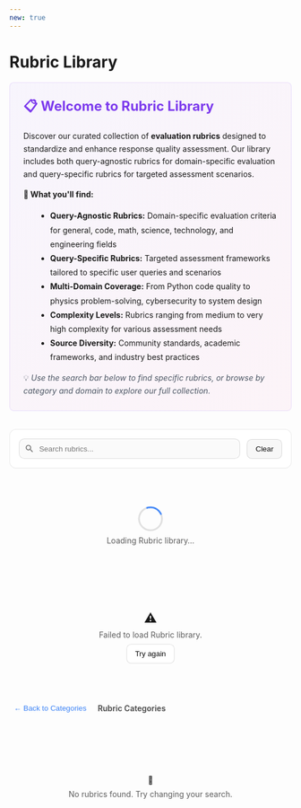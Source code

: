 ```yaml
---
new: true
---
```

# Rubric Library

<div style="background: linear-gradient(135deg, rgba(139, 92, 246, 0.05) 0%, rgba(236, 72, 153, 0.05) 100%); padding: 1.5rem; border-radius: 0.5rem; margin-bottom: 2rem; border: 1px solid rgba(139, 92, 246, 0.15);">
  <h2 style="margin-top: 0; font-size: 1.5rem; color: #7c3aed;">📋 Welcome to Rubric Library</h2>
  <p style="margin-bottom: 0.75rem; line-height: 1.6;">
    Discover our curated collection of <strong>evaluation rubrics</strong> designed to standardize and enhance response quality assessment.
    Our library includes both query-agnostic rubrics for domain-specific evaluation and query-specific rubrics for targeted assessment scenarios.
  </p>
  <p style="margin-bottom: 0.75rem; line-height: 1.6;">
    <strong>🎯 What you'll find:</strong>
  </p>
  <ul style="margin-left: 1.5rem; line-height: 1.8;">
    <li><strong>Query-Agnostic Rubrics:</strong> Domain-specific evaluation criteria for general, code, math, science, technology, and engineering fields</li>
    <li><strong>Query-Specific Rubrics:</strong> Targeted assessment frameworks tailored to specific user queries and scenarios</li>
    <li><strong>Multi-Domain Coverage:</strong> From Python code quality to physics problem-solving, cybersecurity to system design</li>
    <li><strong>Complexity Levels:</strong> Rubrics ranging from medium to very high complexity for various assessment needs</li>
    <li><strong>Source Diversity:</strong> Community standards, academic frameworks, and industry best practices</li>
  </ul>
  <p style="margin-bottom: 0; line-height: 1.6; color: #4b5563;">
    💡 <em>Use the search bar below to find specific rubrics, or browse by category and domain to explore our full collection.</em>
  </p>
</div>

<div id="rubric-lib-root" class="ml-prose-container">
  <!-- 工具条 -->
  <div class="ml-card">
    <div class="ml-toolbar">
      <div class="ml-input-wrap">
        <svg class="ml-icon" viewBox="0 0 24 24" aria-hidden="true">
          <path d="M15.5 14h-.79l-.28-.27A6.471 6.471 0 0 0 16 9.5 6.5 6.5 0 1 0 9.5 16c1.61 0 3.09-.59 4.23-1.57l.27.28v.79l5 4.99L20.49 19l-4.99-5zm-6 0C7.01 14 5 11.99 5 9.5S7.01 5 9.5 5 14 7.01 14 9.5 11.99 14 9.5 14z"/>
        </svg>
        <input id="rubric-search" placeholder="Search rubrics..." />
      </div>
      <button id="rubric-clear" class="ml-btn secondary">Clear</button>
    </div>
    <div id="rubric-stats" class="ml-stats" hidden>
      <span>Showing <b id="rubric-count">0</b> of <b id="rubric-total">0</b> <span id="rubric-type">rubrics</span></span>
    </div>
  </div>

  <!-- 加载/错误 -->
  <div id="rubric-loading" class="ml-loading">
    <div class="ml-spinner" aria-label="Loading"></div>
    <div class="ml-muted">Loading Rubric library…</div>
  </div>
  <div id="rubric-error" class="ml-error" hidden>
    <div class="ml-error-icon">⚠️</div>
    <div class="ml-muted">Failed to load Rubric library.</div>
    <button id="rubric-retry" class="ml-btn">Try again</button>
  </div>

  <!-- 面包屑 -->
  <div id="rubric-crumb" class="ml-crumb" hidden>
    <button id="rubric-back" class="ml-link">← Back to Categories</button>
    <div class="ml-crumb-title" id="rubric-crumb-title">Rubric Categories</div>
  </div>

  <!-- 列表容器 -->
  <div id="rubric-categories" class="ml-stacked" hidden></div>
  <div id="rubric-items" class="ml-grid" hidden></div>

  <!-- 空态 -->
  <div id="rubric-empty" class="ml-empty" hidden>
    <div class="ml-empty-icon">🔎</div>
    <div class="ml-muted">No rubrics found. Try changing your search.</div>
  </div>
</div>

<!-- 详情弹窗 -->
<dialog id="rubric-modal" class="ml-modal">
  <form method="dialog" class="ml-modal-card">
    <div class="ml-modal-header">
      <div>
        <div class="ml-chip" id="rubric-modal-category"></div>
        <div class="ml-chip success" id="rubric-modal-domain"></div>
      </div>
      <button class="ml-close" aria-label="Close">✕</button>
    </div>

    <div class="ml-modal-section" id="rubric-modal-query-section" hidden>
      <div class="ml-section-title">Query / User Question</div>
      <div class="ml-query-box" id="rubric-modal-query"></div>
    </div>

    <div class="ml-modal-section" id="rubric-modal-description-section">
      <div class="ml-section-title">Description</div>
      <div class="ml-note" id="rubric-modal-description"></div>
    </div>

    <div class="ml-modal-section" id="rubric-modal-scenario-section">
      <div class="ml-section-title">Application Scenario</div>
      <div class="ml-code" id="rubric-modal-scenario"></div>
    </div>

    <div class="ml-modal-section">
      <div class="ml-section-title">Evaluation rubrics</div>
      <div id="rubric-modal-rubrics"></div>
    </div>

    <div class="ml-modal-section">
      <div class="ml-section-title">Usage Example</div>
      <div class="ml-code" id="rubric-modal-usage"></div>
    </div>

    <div class="ml-modal-section">
      <div class="ml-section-title">Rubric Information</div>
      <div class="ml-meta">
        <div><span>Rubric ID</span><b id="rubric-modal-id" class="mono"></b></div>
        <div><span>Domain</span><b id="rubric-modal-domain-info"></b></div>
        <div><span>Language</span><b id="rubric-modal-language"></b></div>
        <div><span>Source</span><b id="rubric-modal-source"></b></div>
        <div><span>rubrics Count</span><b id="rubric-modal-rubric-count"></b></div>
        <div><span>Complexity</span><b id="rubric-modal-complexity"></b></div>
      </div>
    </div>

    <div class="ml-modal-footer">
      <button class="ml-btn secondary" value="cancel">Close</button>
    </div>
  </form>
</dialog>

<style>
:root {
  --ml-radius: .75rem;
  --ml-gap: 1.25rem;
  --ml-shadow: 0 6px 24px rgba(0,0,0,.08);
}
.ml-prose-container { display: grid; gap: var(--ml-gap); }
.ml-card {
  background: var(--background, #fff);
  color: var(--foreground, #0a0a0a);
  border: 1px solid var(--border, rgba(0,0,0,.08));
  border-radius: var(--ml-radius);
  padding: 1rem;
  box-shadow: var(--shadow, 0 1px 0 rgba(0,0,0,.02));
}

/* general card/grid */
.ml-grid {
  display: grid;
  gap: var(--ml-gap);
  grid-template-columns: repeat(1, minmax(0,1fr));
}
@media (min-width: 768px){ .ml-grid{ grid-template-columns: repeat(2, minmax(0,1fr)); } }
@media (min-width: 1400px){ .ml-grid{ grid-template-columns: repeat(3, minmax(0,1fr)); } }

/* Query-Specific list - single column */
.ml-list-single {
  display: grid;
  gap: var(--ml-gap);
  grid-template-columns: 1fr !important;
}

/* categories stacked */
.ml-stacked { display: grid; gap: 1.25rem; }
.ml-section{ display:grid; gap:1rem; margin-bottom: 2rem; }
.ml-section h3{
  margin:.5rem 0 1rem 0;
  font-size:1.25rem;
  font-weight:700;
  opacity:.9;
  display:flex;
  gap:.5rem;
  align-items:center;
  border-bottom: 2px solid var(--border, rgba(0,0,0,.08));
  padding-bottom: .75rem;
}
.ml-section-icon { font-size: 1.3rem; }
.ml-section-count {
  margin-left: auto;
  font-size: .85rem;
  font-weight: 500;
  opacity: .6;
  background: var(--muted, rgba(0,0,0,.04));
  padding: .25rem .65rem;
  border-radius: .4rem;
}

.ml-card-item{
  background: var(--card, var(--background, #fff));
  border: 1px solid var(--border, rgba(0,0,0,.08));
  border-radius: var(--ml-radius);
  padding: 1.25rem;
  transition: transform .2s ease, box-shadow .2s ease, border-color .2s ease;
  cursor: pointer;
  box-shadow: 0 1px 3px rgba(0,0,0,.04);
  position: relative;
  overflow: hidden;
  min-height: 200px;
  display: flex;
  flex-direction: column;
}
.ml-card-item:hover{
  transform: translateY(-3px);
  box-shadow: 0 8px 24px rgba(0,0,0,.1), 0 2px 8px rgba(0,0,0,.06);
  border-color: var(--primary, #3b82f6);
}
.ml-card-item:active{
  transform: translateY(-1px);
}
.ml-card-head{ 
  display:flex; 
  align-items:flex-start; 
  justify-content:space-between; 
  gap:.75rem; 
  margin-bottom:.75rem;
}
.ml-card-head > div:first-child { 
  flex: 1; 
  min-width: 0;
}
.ml-card-left { 
  display: flex; 
  gap: .4rem; 
  flex-wrap: wrap; 
  align-items: center;
}
.ml-card-title{ font-weight: 650; font-size: 1rem; line-height: 1.4; }
.ml-card-title-main {
  font-weight: 650;
  font-size: 1.05rem;
  line-height: 1.4;
  margin-bottom: .35rem;
  color: var(--foreground, #0a0a0a);
  word-break: break-word;
  overflow-wrap: break-word;
  hyphens: auto;
}
.ml-card-sub{ font-size: .85rem; opacity: .7; margin-top: .2rem; }
.ml-card-sample{
  margin-top:.5rem;
  font-size:.9rem;
  line-height:1.55;
  opacity:.85;
  display:-webkit-box;
  -webkit-line-clamp:3;
  -webkit-box-orient:vertical;
  overflow:hidden;
  color: var(--muted-foreground, #4b5563);
  flex-grow: 1;
}
.ml-card-foot{
  display:flex;
  justify-content:space-between;
  align-items:center;
  border-top:1px solid var(--border, rgba(0,0,0,.06));
  padding-top:.65rem;
  margin-top:.85rem;
  font-size:.82rem;
}

/* toolbar */
.ml-toolbar{ display:flex; gap:.75rem; align-items:center; justify-content:space-between; flex-wrap:wrap; }
.ml-input-wrap{ position:relative; flex:1; min-width: 260px; }
.ml-input-wrap input{
  width:100%; padding:.6rem .9rem .6rem 2.2rem; border-radius:.6rem;
  border:1px solid var(--border, rgba(0,0,0,.12));
  background: var(--muted, rgba(0,0,0,.02));
  color: var(--foreground, #0a0a0a);
  outline:none;
}
.ml-input-wrap input:focus{
  border-color: var(--primary, #3b82f6);
  box-shadow: 0 0 0 3px color-mix(in srgb, var(--primary, #3b82f6) 22%, transparent);
  background: var(--background, #fff);
}
.ml-icon{ position:absolute; left:.6rem; top:50%; transform:translateY(-50%); width:1.1rem; height:1.1rem; opacity:.6; }

.ml-btn{
  border:1px solid var(--border, rgba(0,0,0,.12));
  background: var(--accent, var(--background, #fff));
  color: var(--foreground, #0a0a0a);
  padding:.55rem .9rem; border-radius:.55rem; cursor:pointer;
}
.ml-btn.secondary{ background: var(--muted, rgba(0,0,0,.03)); }
.ml-btn:hover{ border-color: var(--primary, #3b82f6); }

/* stats/breadcrumb */
.ml-stats{ margin-top:.5rem; font-size:.9rem; opacity:.8; }
.ml-crumb{ display:flex; align-items:center; gap:.75rem; }
.ml-link{ background:none; border:none; color: var(--primary, #3b82f6); cursor:pointer; padding:.25rem .5rem; border-radius:.4rem; }
.ml-link:hover{ text-decoration: underline; }
.ml-crumb-title{ font-weight:600; opacity:.8; }

/* states */
.ml-loading, .ml-error, .ml-empty{ display:grid; justify-items:center; gap:.5rem; padding:3rem 1rem; }
.ml-spinner{
  width:38px; height:38px; border-radius:999px; border:3px solid color-mix(in srgb, var(--foreground,#000) 12%, transparent);
  border-top-color: var(--primary,#3b82f6); animation: ml-spin 1s linear infinite;
}
@keyframes ml-spin{ to{ transform: rotate(360deg); } }
.ml-muted{ opacity:.7; }
.ml-error-icon{ font-size:1.4rem; }

/* chips */
.ml-chip{
  display:inline-block;
  padding:.18rem .45rem;
  border-radius:999px;
  font-size:.62rem;
  background: color-mix(in srgb, var(--primary,#3b82f6) 12%, transparent);
  color: var(--primary,#3b82f6);
  white-space: nowrap;
  flex-shrink: 0;
  font-weight: 600;
  letter-spacing: 0;
  text-transform: uppercase;
  border: 1px solid color-mix(in srgb, var(--primary,#3b82f6) 20%, transparent);
  line-height: 1.3;
}
.ml-chip.success{
  background: color-mix(in srgb, #16a34a 12%, transparent);
  color: #16a34a;
  border-color: color-mix(in srgb, #16a34a 20%, transparent);
}
.ml-chip.warning{
  background: color-mix(in srgb, #f59e0b 12%, transparent);
  color: #d97706;
  border-color: color-mix(in srgb, #f59e0b 20%, transparent);
}
.ml-chip.helpfulness {
  background: color-mix(in srgb, #3b82f6 12%, transparent);
  color: #1d4ed8;
  border-color: color-mix(in srgb, #3b82f6 20%, transparent);
}
.ml-chip.harmlessness {
  background: color-mix(in srgb, #ef4444 12%, transparent);
  color: #dc2626;
  border-color: color-mix(in srgb, #ef4444 20%, transparent);
}
.ml-chip.honesty {
  background: color-mix(in srgb, #10b981 12%, transparent);
  color: #059669;
  border-color: color-mix(in srgb, #10b981 20%, transparent);
}
.ml-chip.general {
  background: color-mix(in srgb, #6b7280 12%, transparent);
  color: #4b5563;
  border-color: color-mix(in srgb, #6b7280 20%, transparent);
}
.ml-chip.task-specific {
  background: color-mix(in srgb, #8b5cf6 12%, transparent);
  color: #7c3aed;
  border-color: color-mix(in srgb, #8b5cf6 20%, transparent);
}
.ml-chip.domain-specific {
  background: color-mix(in srgb, #f59e0b 12%, transparent);
  color: #d97706;
  border-color: color-mix(in srgb, #f59e0b 20%, transparent);
}

/* New tag styles */
.ml-chip.query-agnostic {
  background: color-mix(in srgb, #10b981 12%, transparent);
  color: #059669;
  border-color: color-mix(in srgb, #10b981 20%, transparent);
}
.ml-chip.query-specific {
  background: color-mix(in srgb, #f59e0b 12%, transparent);
  color: #d97706;
  border-color: color-mix(in srgb, #f59e0b 20%, transparent);
}
.ml-chip.python {
  background: color-mix(in srgb, #3776ab 12%, transparent);
  color: #3776ab;
  border-color: color-mix(in srgb, #3776ab 20%, transparent);
}
.ml-chip.java {
  background: color-mix(in srgb, #ed8b00 12%, transparent);
  color: #ed8b00;
  border-color: color-mix(in srgb, #ed8b00 20%, transparent);
}
.ml-chip.javascript {
  background: color-mix(in srgb, #f7df1e 12%, transparent);
  color: #b8860b;
  border-color: color-mix(in srgb, #f7df1e 20%, transparent);
}
.ml-chip.cpp {
  background: color-mix(in srgb, #00599c 12%, transparent);
  color: #00599c;
  border-color: color-mix(in srgb, #00599c 20%, transparent);
}
.ml-chip.english {
  background: color-mix(in srgb, #6b7280 12%, transparent);
  color: #4b5563;
  border-color: color-mix(in srgb, #6b7280 20%, transparent);
}
.ml-chip.rm_gallery {
  background: color-mix(in srgb, #8b5cf6 12%, transparent);
  color: #7c3aed;
  border-color: color-mix(in srgb, #8b5cf6 20%, transparent);
}
.ml-chip.community {
  background: color-mix(in srgb, #16a34a 12%, transparent);
  color: #16a34a;
  border-color: color-mix(in srgb, #16a34a 20%, transparent);
}
.ml-chip.academic {
  background: color-mix(in srgb, #dc2626 12%, transparent);
  color: #dc2626;
  border-color: color-mix(in srgb, #dc2626 20%, transparent);
}
.ml-chip.educational {
  background: color-mix(in srgb, #0ea5e9 12%, transparent);
  color: #0ea5e9;
  border-color: color-mix(in srgb, #0ea5e9 20%, transparent);
}
.ml-chip.sql {
  background: color-mix(in srgb, #336791 12%, transparent);
  color: #336791;
  border-color: color-mix(in srgb, #336791 20%, transparent);
}
.ml-chip.others {
  background: color-mix(in srgb, #6b7280 12%, transparent);
  color: #4b5563;
  border-color: color-mix(in srgb, #6b7280 20%, transparent);
}
.ml-chip.science {
  background: color-mix(in srgb, #059669 12%, transparent);
  color: #059669;
  border-color: color-mix(in srgb, #059669 20%, transparent);
}
.ml-chip.technology {
  background: color-mix(in srgb, #7c3aed 12%, transparent);
  color: #7c3aed;
  border-color: color-mix(in srgb, #7c3aed 20%, transparent);
}
.ml-chip.engineering {
  background: color-mix(in srgb, #dc2626 12%, transparent);
  color: #dc2626;
  border-color: color-mix(in srgb, #dc2626 20%, transparent);
}
.ml-chip.ai_ml {
  background: color-mix(in srgb, #8b5cf6 12%, transparent);
  color: #7c3aed;
  border-color: color-mix(in srgb, #8b5cf6 20%, transparent);
}
.ml-chip.data_science {
  background: color-mix(in srgb, #0ea5e9 12%, transparent);
  color: #0ea5e9;
  border-color: color-mix(in srgb, #0ea5e9 20%, transparent);
}
.ml-chip.cybersecurity {
  background: color-mix(in srgb, #dc2626 12%, transparent);
  color: #dc2626;
  border-color: color-mix(in srgb, #dc2626 20%, transparent);
}
.ml-chip.software {
  background: color-mix(in srgb, #059669 12%, transparent);
  color: #059669;
  border-color: color-mix(in srgb, #059669 20%, transparent);
}
.ml-chip.systems {
  background: color-mix(in srgb, #f59e0b 12%, transparent);
  color: #d97706;
  border-color: color-mix(in srgb, #f59e0b 20%, transparent);
}
.ml-chip.design {
  background: color-mix(in srgb, #ec4899 12%, transparent);
  color: #ec4899;
  border-color: color-mix(in srgb, #ec4899 20%, transparent);
}
.ml-chip.database_community {
  background: color-mix(in srgb, #336791 12%, transparent);
  color: #336791;
  border-color: color-mix(in srgb, #336791 20%, transparent);
}
.ml-chip.industry_standard {
  background: color-mix(in srgb, #374151 12%, transparent);
  color: #374151;
  border-color: color-mix(in srgb, #374151 20%, transparent);
}
.ml-chip.research_community {
  background: color-mix(in srgb, #7c3aed 12%, transparent);
  color: #7c3aed;
  border-color: color-mix(in srgb, #7c3aed 20%, transparent);
}
.ml-chip.security_standards {
  background: color-mix(in srgb, #dc2626 12%, transparent);
  color: #dc2626;
  border-color: color-mix(in srgb, #dc2626 20%, transparent);
}
.ml-chip.sre_community {
  background: color-mix(in srgb, #f59e0b 12%, transparent);
  color: #d97706;
  border-color: color-mix(in srgb, #f59e0b 20%, transparent);
}
.ml-chip.helpsteer3 {
  background: color-mix(in srgb, #10b981 12%, transparent);
  color: #059669;
  border-color: color-mix(in srgb, #10b981 20%, transparent);
}
.ml-chip.ultrafeedback {
  background: color-mix(in srgb, #3b82f6 12%, transparent);
  color: #1d4ed8;
  border-color: color-mix(in srgb, #3b82f6 20%, transparent);
}

/* Tag container */
.ml-tags {
  display: flex;
  flex-wrap: wrap;
  gap: 0.25rem;
  margin-top: 0.5rem;
}

/* Query display in card */
.ml-card-query {
  background: color-mix(in srgb, #3b82f6 6%, transparent);
  border-left: 3px solid var(--primary, #3b82f6);
  padding: .65rem .85rem;
  border-radius: .4rem;
  margin-top: .6rem;
  font-size: .88rem;
  line-height: 1.5;
  font-style: italic;
  opacity: .92;
  color: var(--foreground, #0a0a0a);
}

/* Hugging Face style list */
.ml-grid.hf-list {
  display: block !important;
  gap: 0.75rem;
}
.ml-grid.hf-list > * {
  width: 100% !important;
}
.ml-card-item.hf-style {
  border-left: 3px solid var(--primary, #3b82f6);
  background: var(--card, var(--background, #fff));
  transition: all .2s ease;
  margin-bottom: 0.75rem;
  border-radius: 0.5rem;
}
.ml-card-item.hf-style:hover {
  border-left-color: var(--primary, #3b82f6);
  box-shadow: 0 4px 12px rgba(0,0,0,.1);
  transform: translateY(-1px);
}
.ml-card-item.hf-style .ml-card-head {
  align-items: flex-start;
  margin-bottom: 0.75rem;
}
.ml-card-item.hf-style .ml-tags {
  margin-top: 0;
  margin-left: auto;
}
.ml-card-item.hf-style .ml-card-sample {
  margin-top: 0.25rem;
  font-size: 0.9rem;
  line-height: 1.4;
}
.ml-card-item.hf-style .ml-card-foot {
  margin-top: 0.5rem;
  padding-top: 0.5rem;
  font-size: 0.8rem;
  opacity: 0.7;
}

/* Domain-specific chip colors */
.ml-chip.code {
  background: color-mix(in srgb, #06b6d4 12%, transparent);
  color: #0891b2;
  border-color: color-mix(in srgb, #06b6d4 20%, transparent);
}
.ml-chip.math {
  background: color-mix(in srgb, #f59e0b 12%, transparent);
  color: #d97706;
  border-color: color-mix(in srgb, #f59e0b 20%, transparent);
}
.ml-chip.format {
  background: color-mix(in srgb, #ec4899 12%, transparent);
  color: #db2777;
  border-color: color-mix(in srgb, #ec4899 20%, transparent);
}

/* code/note */
.ml-code{
  font-family: ui-monospace, SFMono-Regular, Menlo, Monaco, Consolas, "Liberation Mono", monospace;
  background: var(--muted, rgba(0,0,0,.04)); border:1px solid var(--border, rgba(0,0,0,.08));
  padding:.75rem; border-radius:.6rem; white-space:pre-wrap;
}
.ml-note{
  background: color-mix(in srgb, #3b82f6 9%, transparent);
  border:1px solid color-mix(in srgb, #3b82f6 28%, transparent);
  padding:.75rem; border-radius:.6rem;
}
.ml-query-box{
  background: color-mix(in srgb, #3b82f6 8%, transparent);
  border:1px solid color-mix(in srgb, #3b82f6 20%, transparent);
  border-left: 4px solid var(--primary, #3b82f6);
  padding:.9rem 1rem; border-radius:.5rem; line-height:1.6;
  font-style: italic; opacity: .95;
}

/* rubrics list */
.rubric-list {
  list-style: none;
  padding: 0;
  margin: 0;
}
.rubric-item {
  background: var(--muted, rgba(0,0,0,.04));
  border: 1px solid var(--border, rgba(0,0,0,.08));
  border-radius: .5rem;
  padding: .75rem;
  margin: .5rem 0;
  position: relative;
}
.rubric-number {
  font-weight: 600;
  color: var(--primary, #3b82f6);
  margin-right: .5rem;
  background: color-mix(in srgb, var(--primary, #3b82f6) 12%, transparent);
  padding: .2rem .5rem;
  border-radius: .3rem;
  font-size: .8rem;
}
.rubric-content {
  margin-top: .5rem;
  line-height: 1.5;
}

/* meta */
.ml-meta{ display:grid; grid-template-columns: repeat(1, minmax(0,1fr)); gap:.5rem; }
@media (min-width: 640px){ .ml-meta{ grid-template-columns: repeat(2, minmax(0,1fr)); } }
.ml-meta > div{ display:flex; justify-content:space-between; align-items:center; padding:.5rem .75rem;
  border:1px dashed var(--border, rgba(0,0,0,.12)); border-radius:.5rem; background: var(--background, #fff);
}
.ml-meta span{ opacity:.7; }
.mono{ font-family: ui-monospace, SFMono-Regular, Menlo, Monaco, Consolas, monospace; }

/* modal */
.ml-modal{ padding:0; border:none; background: transparent; max-width: 100vw; max-height: 100vh; }
.ml-modal[open]{ display:grid; place-items:center; width:100vw; height:100vh; }
.ml-modal::backdrop{ background: rgba(0,0,0,.45); }
.ml-modal-card{
  width:min(100%, 960px); max-height: 85vh; overflow:auto;
  background: var(--background, #fff); color: var(--foreground,#0a0a0a);
  border:1px solid var(--border, rgba(0,0,0,.1)); border-radius: var(--ml-radius);
  padding: 1rem; box-shadow: var(--ml-shadow);
}
.ml-modal-header{ display:flex; justify-content:space-between; align-items:center; gap:.75rem; margin-bottom:.5rem; }
.ml-close{ border:none; background:none; font-size:1.1rem; cursor:pointer; opacity:.6; }
.ml-close:hover{ opacity:1; }
.ml-modal-section{ display:grid; gap:.35rem; margin-top:.75rem; }
.ml-section-title{ font-weight:650; opacity:.85; }
.ml-modal-footer{ display:flex; justify-content:flex-end; margin-top:1rem; }
</style>

<script>
(() => {
  // —— State
  let ALL_RUBRICS = [];
  let GROUPED_RUBRICS = {};
  let VIEW = "categories"; // "categories" | "domains" | "subdomains" | "rubrics"
  let CURR_CATEGORY = null; // "Query-Agnostic Rubrics" | "Query-Specific Rubrics"
  let CURR_DOMAIN = null; // "general" | "code" | "math" | "stem"
  let CURR_SUBDOMAIN = null; // "python" | "java" | etc.

  // —— DOM
  const $ = (id) => document.getElementById(id);
  const elLoading = $("rubric-loading");
  const elError = $("rubric-error");
  const elRetry = $("rubric-retry");
  const elCategories = $("rubric-categories");
  const elRubrics = $("rubric-items");
  const elEmpty = $("rubric-empty");
  const elSearch = $("rubric-search");
  const elClear = $("rubric-clear");
  const elStats = $("rubric-stats");
  const elCount = $("rubric-count");
  const elTotal = $("rubric-total");
  const elType = $("rubric-type");
  const elCrumb = $("rubric-crumb");
  const elBack = $("rubric-back");
  const elCrumbTitle = $("rubric-crumb-title");
  const dlg = $("rubric-modal");

  // Modal elements
  const mCategory = $("rubric-modal-category");
  const mDomain = $("rubric-modal-domain");
  const mQuerySection = $("rubric-modal-query-section");
  const mQuery = $("rubric-modal-query");
  const mDescriptionSection = $("rubric-modal-description-section");
  const mDescription = $("rubric-modal-description");
  const mScenarioSection = $("rubric-modal-scenario-section");
  const mScenario = $("rubric-modal-scenario");
  const mrubrics = $("rubric-modal-rubrics");
  const mUsage = $("rubric-modal-usage");
  const mId = $("rubric-modal-id");
  const mDomainInfo = $("rubric-modal-domain-info");
  const mLanguage = $("rubric-modal-language");
  const mSource = $("rubric-modal-source");
  const mrubricCount = $("rubric-modal-rubric-count");
  const mComplexity = $("rubric-modal-complexity");

  // —— Categories Configuration
  const CATEGORY_MAP = {
    "Query-Agnostic Rubrics": {
      "general": {},
      "code": {
        "python": {},
        "java": {},
        "sql": {},
        "others": {}
      },
      "math": {
        "algebra": {},
        "calculus": {},
        "statistics": {}
      },
      "science": {
        "physics": {},
        "chemistry": {},
        "biology": {}
      },
      "technology": {
        "ai_ml": {},
        "data_science": {},
        "cybersecurity": {}
      },
      "engineering": {
        "software": {},
        "systems": {},
        "design": {}
      }
    },
    "Query-Specific Rubrics": {
      "general": {},
      "code": {
        "python": {},
        "java": {},
        "sql": {},
        "others": {}
      },
      "math": {
        "algebra": {},
        "calculus": {},
        "statistics": {}
      },
      "science": {
        "physics": {},
        "chemistry": {},
        "biology": {}
      },
      "technology": {
        "ai_ml": {},
        "data_science": {},
        "cybersecurity": {}
      },
      "engineering": {
        "software": {},
        "systems": {},
        "design": {}
      }
    }
  };

  // —— Mock Rubric Data
  const MOCK_RUBRICS = [
    // Query-Agnostic General Rubrics
    {
      id: "helpsteer_general_rubric",
      name: "HelpSteer3 General Rubrics",
      queryRelated: false,
      domain: "general",
      subdomain: null,
      language: "english",
      source: "helpsteer3",
      description: "Comprehensive evaluation rubric generated by HelpSteer focusing on factual accuracy, prompt adherence, clarity, comprehensiveness, and narrative consistency.",
      scenario: "General content evaluation with emphasis on accuracy, structure compliance, and narrative coherence",
      rubrics: [
        "Theme: Ensure factual accuracy, canonical consistency, and avoid fabrication or hallucination in responses.\n- Tip 1: For queries about *Undertale*, ensure all character motivations and gameplay mechanics align with established lore, avoiding speculative or contradictory claims.\n- Tip 2: When discussing historical milestones like early synchronized sound cartoons, correctly attribute \"Steamboat Willie\" instead of \"My Old Kentucky Home\" to maintain reliability.\n- Tip 3: In responses involving *Hogwarts* students, include only canonically portrayed students with academically accurate achievements, excluding professors or non-student figures.\n- Tip 4: Avoid inventing Sumerian texts or fabricated survey links; instead, acknowledge missing context and request clarification when necessary, especially for niche cultural references.",
        "Theme: Maintain strict adherence to prompt structure, formatting, and explicit user requirements.\n- Tip 1: When asked for a single word, provide exactly one word without redundancy or additional suggestions, as in responses requiring minimal output.\n- Tip 2: For prompts specifying 100 items, deliver a complete list even if the topic is broad, proactively selecting a relevant subject to fulfill the quantitative requirement.\n- Tip 3: In tagline creation, directly incorporate core technology benefits like \"distance at impact\" and avoid vague or redundant phrasing that dilutes product relevance.\n- Tip 4: When the prompt requires the word \"scenery\" followed by a colon and a one-word term, follow this exact syntactic structure without deviation.",
        "Theme: Prioritize clarity, conciseness, and structured organization to enhance readability and directness.\n- Tip 1: For a \"Thank you\" prompt, respond with a concise acknowledgment and an open invitation for further questions, avoiding assumptions about the user being a student or lawyer.\n- Tip 2: When summarizing steps for building a dropshipping agent business, use bullet points or numbered lists to present key points logically and avoid hallucinated information.\n- Tip 3: In audit findings related to deposit insurance boards, structure responses with precise, actionable items and conclude with a concise summary emphasizing implications.\n- Tip 4: Avoid excessive formatting like bold text or unnecessary punctuation when explaining grammatical correctness, maintaining a straightforward and professional tone.",
        "Theme: Deliver comprehensive, detailed, and thematically coherent narratives or analyses that fully address all prompt elements.\n- Tip 1: For a CFA Institute Investment Foundations® Certificate explanation, include curriculum, eligibility, exam format, preparation resources, benefits, and continuing education with specific examples.\n- Tip 2: In a fantasy story response, incorporate rich narrative detail, distinct character development, and immersive world-building such as vivid settings and dynamic interactions.\n- Tip 3: When addressing a tax-proportional legislature, outline mechanics, implications, data collection, representation quotas, equity concerns, and constitutional considerations comprehensively.\n- Tip 4: For a horror anime scene, use INT./EXT. designations, emphasize atmospheric tension, and describe creature details like a rhombus tail and chameleon-like head to align with anime style.",
        "Theme: Ensure narrative and contextual fidelity by preserving character dynamics, tone, and worldbuilding consistency.\n- Tip 1: In responses involving Jade's character, maintain her authoritative yet professional tone, avoiding hostile shifts that contradict established behavior.\n- Tip 2: For stories featuring Emily from KikoRiki, preserve her role as a mischievous prankster and integrate the whimsical tone when describing her failed morph into Rosa and the orange rear end mishap.\n- Tip 3: When continuing a narrative about diaper use over potty training, maintain a playful, child-friendly tone and avoid contradictions with the original theme.\n- Tip 4: In therapeutic role-play scenarios, prioritize immersive engagement with the patient's imaginative world through dialogue and validation, rather than clinical checklists."
      ],
      complexity: "Medium"
    },
    {
      id: "ultrafeedback_general_rubric",
      name: "UltraFeedback General Rubrics",
      queryRelated: false,
      domain: "general",
      subdomain: null,
      language: "english",
      source: "ultrafeedback",
      description: "Systematic evaluation framework generated by UltraFeedback emphasizing factual accuracy, requirement adherence, clarity, depth, and ethical responsibility.",
      scenario: "Comprehensive content evaluation focusing on accuracy, compliance, organization, richness, and ethical considerations",
      rubrics: [
        "Theme: The answer must be factually accurate and grounded in correct domain-specific knowledge, avoiding misconceptions, logical errors, or speculative assumptions.\n- Tip 1: Correctly apply scientific, technical, or mathematical rubrics (e.g., gravity, regex syntax, Pig Latin rules) with precision.\n- Tip 2: Avoid perpetuating false premises (e.g., birds producing seeds) and instead clarify biological or conceptual inaccuracies.\n- Tip 3: Use verified data, proper citations, and accurate terminology (e.g., Azure workflows, MLA formatting, product design details).\n- Tip 4: When faced with ambiguity, seek clarification rather than making unfounded assumptions.\n- Tip 5: Preserve original information in translations without adding, omitting, or distorting meaning.",
        "Theme: The answer must directly fulfill the user's explicit requirements in structure, content, and format, adhering strictly to all stated constraints.\n- Tip 1: Follow prescribed structural elements (e.g., opening phrases, question framing, section order).\n- Tip 2: Respect formatting rules (e.g., LaTeX, APA, SQL schema limits, phone number patterns).\n- Tip 3: Address every component of multi-part queries (e.g., examples, explanations, code, citations).\n- Tip 4: Use only valid functions, libraries, or commands within the correct technical context (e.g., Streamlit, PL/pgSQL).\n- Tip 5: Extract or generate responses using only permitted sources (e.g., exact text spans, background passages).",
        "Theme: The answer must provide clarity, coherence, and completeness through well-structured, concise, and logically organized reasoning.\n- Tip 1: Offer step-by-step explanations that make reasoning transparent and verifiable.\n- Tip 2: Maintain grammatical correctness and preserve original language or formatting conventions.\n- Tip 3: Avoid unnecessary elaboration, redundancy, or irrelevant details that distract from the core task.\n- Tip 4: Ensure responses are self-contained and understandable without external context.\n- Tip 5: Use precise connectors and descriptive language to maintain fidelity in translation or interpretation.",
        "Theme: The answer must demonstrate depth and richness by integrating specific examples, actionable strategies, and contextual relevance.\n- Tip 1: Include concrete, scenario-specific illustrations (e.g., AR gameplay mechanics, cultural program metrics).\n- Tip 2: Provide practical implementation guidance with technical detail (e.g., iOS frameworks, OpenGL code).\n- Tip 3: Link abstract concepts to real-world applications (e.g., symbolism in literature, ESG factors in market entry).\n- Tip 4: Show progression or transformation (e.g., habit formation plans, historical scientific impact).\n- Tip 5: Balance breadth and depth by covering multiple dimensions while offering nuanced analysis.",
        "Theme: The answer must prioritize ethical responsibility, user alignment, and functional utility in its approach and tone.\n- Tip 1: Reframe potentially offensive or harmful terms proactively to maintain respectful communication.\n- Tip 2: Focus on actionable solutions rather than dismissive or overly theoretical responses.\n- Tip 3: Tailor advice to the user's role, goals, or identity (e.g., UK lawyer, developer, educator).\n- Tip 4: Encourage engagement through clear invitations or follow-up prompts when interaction is intended.\n- Tip 5: Enhance transparency with confidence indicators or explicit justifications for conclusions."
      ],
      complexity: "Medium"
    },
    
    // Query-Agnostic Code Rubrics
    {
      id: "python_code_quality_rubric",
      name: "Python Code Quality Standards",
      queryRelated: false,
      domain: "code",
      subdomain: "python",
      language: "python",
      source: "community",
      description: "Comprehensive rubric for evaluating Python code quality, style, and best practices.",
      scenario: "Python code review, educational assessment, and automated code evaluation",
      rubrics: [
        "PEP 8 Compliance: Ensure code follows Python Enhancement Proposal 8 style guidelines.",
        "Pythonic Idioms: Use Python-specific constructs and idioms effectively.",
        "Error Handling: Implement proper exception handling and error management.",
        "Documentation: Include clear docstrings and comments for maintainability."
      ],
      complexity: "Medium"
    },
    {
      id: "java_code_standards_rubric",
      name: "Java Code Standards",
      queryRelated: false,
      domain: "code",
      subdomain: "java",
      language: "java",
      source: "oracle",
      description: "Enterprise-grade Java code evaluation focusing on Oracle coding standards and best practices.",
      scenario: "Java enterprise application development and code review processes",
      rubrics: [
        "Naming Conventions: Follow Java naming conventions for classes, methods, and variables.",
        "Object-Oriented Design: Proper use of inheritance, encapsulation, and polymorphism.",
        "Memory Management: Efficient resource usage and garbage collection considerations.",
        "Thread Safety: Proper handling of concurrent programming constructs."
      ],
      complexity: "High"
    },
    {
      id: "sql_query_optimization_rubric",
      name: "SQL Query Optimization",
      queryRelated: false,
      domain: "code",
      subdomain: "sql",
      language: "sql",
      source: "database_community",
      description: "Comprehensive evaluation of SQL query performance, structure, and optimization techniques.",
      scenario: "Database development, query optimization, and data analysis tasks",
      rubrics: [
        "Query Efficiency: Evaluate execution plans and performance characteristics.",
        "Index Usage: Proper utilization of database indexes for optimal performance.",
        "Join Optimization: Efficient use of different join types and strategies.",
        "SQL Standards: Adherence to ANSI SQL standards and best practices."
      ],
      complexity: "High"
    },
    {
      id: "general_code_review_rubric",
      name: "General Code Review Standards",
      queryRelated: false,
      domain: "code",
      subdomain: "others",
      language: "english",
      source: "industry_standard",
      description: "Universal code review criteria applicable across programming languages and frameworks.",
      scenario: "Multi-language codebases, general software development, and code quality assessment",
      rubrics: [
        "Readability: Code should be clear, well-formatted, and easy to understand.",
        "Maintainability: Structure code for easy modification and extension.",
        "Security: Identify and address potential security vulnerabilities.",
        "Testing: Ensure adequate test coverage and quality."
      ],
      complexity: "Medium"
    },
    
    // Query-Agnostic Math Rubrics
    {
      id: "algebra_problem_solving_rubric",
      name: "Algebra Problem Solving",
      queryRelated: false,
      domain: "math",
      subdomain: "algebra",
      language: "english",
      source: "academic",
      description: "Systematic evaluation of algebraic problem-solving approaches and mathematical reasoning.",
      scenario: "Educational assessment, tutoring systems, and mathematical content evaluation",
      rubrics: [
        "Problem Identification: Correctly identify the type of algebraic problem and required approach.",
        "Step-by-Step Solution: Show clear, logical progression through solution steps.",
        "Mathematical Notation: Use proper mathematical symbols and formatting.",
        "Solution Verification: Check answers and validate results through substitution or alternative methods."
      ],
      complexity: "Medium"
    },
    
    // Query-Agnostic Science Rubrics
    {
      id: "physics_explanation_rubric",
      name: "Physics Concept Explanation",
      queryRelated: false,
      domain: "science",
      subdomain: "physics",
      language: "english",
      source: "educational",
      description: "Evaluation framework for physics concept explanations and problem-solving approaches.",
      scenario: "Physics education, scientific content review, and conceptual understanding assessment",
      rubrics: [
        "Conceptual Accuracy: Ensure explanations align with established physics rubrics.",
        "Mathematical Integration: Properly incorporate relevant equations and calculations.",
        "Real-World Applications: Connect abstract concepts to practical examples.",
        "Visual Representations: Use diagrams, graphs, or illustrations to enhance understanding."
      ],
      complexity: "High"
    },
    {
      id: "chemistry_lab_safety_rubric",
      name: "Chemistry Lab Safety Assessment",
      queryRelated: false,
      domain: "science",
      subdomain: "chemistry",
      language: "engli",
      source: "academic",
      description: "Comprehensive evaluation of chemistry laboratory safety protocols and procedures.",
      scenario: "Laboratory instruction, safety training, and chemical handling assessment",
      rubrics: [
        "Safety Protocol Adherence: Ensure proper safety procedures are followed.",
        "Chemical Handling: Proper storage, usage, and disposal of chemical substances.",
        "Equipment Usage: Correct operation and maintenance of laboratory equipment.",
        "Emergency Procedures: Knowledge and application of emergency response protocols."
      ],
      complexity: "High"
    },
    
    // Query-Agnostic Technology Rubrics
    {
      id: "ai_ml_model_evaluation_rubric",
      name: "AI/ML Model Evaluation",
      queryRelated: false,
      domain: "technology",
      subdomain: "ai_ml",
      language: "english",
      source: "research_community",
      description: "Systematic evaluation framework for artificial intelligence and machine learning models.",
      scenario: "Model development, research validation, and AI system assessment",
      rubrics: [
        "Model Performance: Evaluate accuracy, precision, recall, and other relevant metrics.",
        "Data Quality: Assess training data quality, bias, and representativeness.",
        "Interpretability: Ensure model decisions can be explained and understood.",
        "Ethical Considerations: Address fairness, privacy, and societal impact concerns."
      ],
      complexity: "Very High"
    },
    {
      id: "cybersecurity_assessment_rubric",
      name: "Cybersecurity Risk Assessment",
      queryRelated: false,
      domain: "technology",
      subdomain: "cybersecurity",
      language: "english",
      source: "security_standards",
      description: "Comprehensive framework for evaluating cybersecurity measures and risk management.",
      scenario: "Security audits, risk assessment, and cybersecurity policy evaluation",
      rubrics: [
        "Threat Identification: Systematically identify potential security threats and vulnerabilities.",
        "Risk Quantification: Assess and quantify the impact and likelihood of security risks.",
        "Control Effectiveness: Evaluate the effectiveness of existing security controls.",
        "Compliance Standards: Ensure adherence to relevant cybersecurity frameworks and regulations."
      ],
      complexity: "Very High"
    },
    
    // Query-Agnostic Engineering Rubrics
    {
      id: "software_architecture_rubric",
      name: "Software Architecture Design",
      queryRelated: false,
      domain: "engineering",
      subdomain: "software",
      language: "english",
      source: "industry_standard",
      description: "Evaluation criteria for software architecture design patterns and system design decisions.",
      scenario: "System design reviews, architecture assessments, and software engineering evaluation",
      rubrics: [
        "Scalability Design: Ensure architecture can handle growth in users and data.",
        "Maintainability: Design for easy modification, debugging, and enhancement.",
        "Performance Optimization: Consider system performance and resource efficiency.",
        "Security by Design: Integrate security considerations into architectural decisions."
      ],
      complexity: "Very High"
    },
    {
      id: "systems_reliability_rubric",
      name: "Systems Reliability Engineering",
      queryRelated: false,
      domain: "engineering",
      subdomain: "systems",
      language: "english",
      source: "sre_community",
      description: "Framework for evaluating system reliability, availability, and operational excellence.",
      scenario: "Site reliability engineering, system monitoring, and operational assessment",
      rubrics: [
        "Availability Targets: Define and measure system availability and uptime requirements.",
        "Monitoring Coverage: Implement comprehensive monitoring and alerting systems.",
        "Incident Response: Establish effective incident management and recovery procedures.",
        "Capacity Planning: Plan for system capacity and performance under various load conditions."
      ],
      complexity: "High"
    },
    
    // Query-Specific General Rubrics
    {
      id: "chat_helpfulness_rubric",
      name: "Chat Helpfulness Evaluation",
      queryRelated: true,
      domain: "general",
      subdomain: null,
      language: "english",
      source: "rm_gallery",
      query: "How can I help my friend who is going through a difficult time with their family?",
      description: "Comprehensive rubric for evaluating helpfulness in chat interactions, focusing on addressing user intent and providing actionable guidance.",
      scenario: "Chat conversations requiring helpful, accurate, and contextually appropriate responses",
      rubrics: [
        "Address Core Argument/Intent Directly: Prioritize engaging with the user's central claim, perspective, or question explicitly, ensuring responses align with their stated goals or concerns rather than diverging into tangential topics."
      ],
      complexity: "Medium"
    },
    {
      id: "safety_evaluation_rubric",
      name: "Safety & Harmlessness Assessment",
      queryRelated: true,
      domain: "general",
      subdomain: null,
      language: "english",
      source: "anthropic",
      query: "What are some effective ways to deal with someone who constantly annoys me at work?",
      description: "Rubric for assessing content safety and harmlessness, identifying potential risks and harmful content patterns.",
      scenario: "Content moderation and safety evaluation across various domains",
      rubrics: [
        "Identify Direct Harm: Detect content that directly promotes violence, self-harm, or illegal activities."
      ],
      complexity: "High"
    },
    
    // Query-Specific Code Rubrics
    {
      id: "python_debugging_assistance_rubric",
      name: "Python Debugging Assistance",
      queryRelated: true,
      domain: "code",
      subdomain: "python",
      language: "python",
      source: "community",
      query: "I'm getting a 'list index out of range' error in my Python script. Can you help me fix it?",
      description: "Evaluation criteria for providing effective Python debugging help and error resolution guidance.",
      scenario: "Interactive debugging sessions, error analysis, and troubleshooting assistance",
      rubrics: [
        "Error Analysis: Accurately identify and explain the root cause of Python errors."
      ],
      complexity: "Medium"
    },
    {
      id: "sql_query_assistance_rubric",
      name: "SQL Query Writing Assistance",
      queryRelated: true,
      domain: "code",
      subdomain: "sql",
      language: "sql",
      source: "database_community",
      query: "How can I write a SQL query to find the top 10 customers by total purchase amount in the last 30 days?",
      description: "Evaluation framework for providing effective SQL query writing help and optimization guidance.",
      scenario: "Database query assistance, performance troubleshooting, and SQL learning support",
      rubrics: [
        "Query Logic Understanding: Accurately interpret user requirements and translate to SQL logic.",
      ],
      complexity: "Medium"
    },
    
    // Query-Specific Technology Rubrics
    {
      id: "ai_model_recommendation_rubric",
      name: "AI Model Recommendation",
      queryRelated: true,
      domain: "technology",
      subdomain: "ai_ml",
      language: "english",
      source: "research_community",
      query: "Which AI model would be best for a customer sentiment analysis task with limited labeled data?",
      description: "Framework for evaluating AI model recommendations based on specific use cases and requirements.",
      scenario: "AI consulting, model selection guidance, and machine learning project planning",
      rubrics: [
        "Use Case Alignment: Recommend models that match the specific problem requirements."
      ],
      complexity: "High"
    },
    
    // Query-Specific Science Rubrics
    {
      id: "physics_problem_solving_rubric",
      name: "Physics Problem Solving Assistance",
      queryRelated: true,
      domain: "science",
      subdomain: "physics",
      language: "english",
      source: "educational",
      query: "A ball is thrown upward with an initial velocity of 20 m/s. How high will it go and how long will it take to return to the ground?",
      description: "Framework for evaluating physics problem-solving help and conceptual explanations.",
      scenario: "Physics tutoring, homework assistance, and concept clarification sessions",
      rubrics: [
        "Problem Analysis: Break down complex physics problems into manageable components."
      ],
      complexity: "High"
    },
    {
      id: "chemistry_experiment_guidance_rubric",
      name: "Chemistry Experiment Guidance",
      queryRelated: true,
      domain: "science",
      subdomain: "chemistry",
      language: "english",
      source: "academic",
      query: "What safety precautions should I take when performing a titration experiment with sulfuric acid?",
      description: "Evaluation criteria for providing chemistry experiment guidance and safety instruction.",
      scenario: "Laboratory assistance, experiment planning, and chemistry education support",
      rubrics: [
        "Safety First: Prioritize laboratory safety and proper handling procedures."
      ],
      complexity: "High"
    },
    
    // Query-Specific Engineering Rubrics
    {
      id: "system_design_consultation_rubric",
      name: "System Design Consultation",
      queryRelated: true,
      domain: "engineering",
      subdomain: "software",
      language: "english",
      source: "industry_standard",
      query: "How would you design a URL shortening service like bit.ly that can handle millions of requests per day?",
      description: "Evaluation criteria for providing system design advice and architectural guidance.",
      scenario: "System design interviews, architecture consulting, and technical decision support",
      rubrics: [
        "Requirements Analysis: Thoroughly understand and clarify system requirements and constraints.",
      ],
      complexity: "Very High"
    },
    
    // Query-Specific Math Rubrics
    {
      id: "calculus_tutoring_rubric",
      name: "Calculus Tutoring Effectiveness",
      queryRelated: true,
      domain: "math",
      subdomain: "calculus",
      language: "english",
      source: "educational",
      query: "I'm struggling to understand the concept of limits. Can you explain what lim(x→0) sin(x)/x equals and why?",
      description: "Specialized rubric for evaluating calculus tutoring interactions and problem-solving guidance.",
      scenario: "One-on-one tutoring sessions, homework help, and calculus concept explanation",
      rubrics: [
        "Adaptive Explanation: Adjust explanation complexity based on student's demonstrated understanding level.",
        "Conceptual Foundation: Build understanding from fundamental rubrics rather than just procedural steps."
      ],
      complexity: "High"
    }
  ];

  // —— Utils
  function show(el){ el.hidden = false; }
  function hide(el){ el.hidden = true; }
  function setLoading(on){
    on ? (show(elLoading), [elError, elCategories, elRubrics, elEmpty, elStats, elCrumb].forEach(hide))
       : hide(elLoading);
  }
  function setError(on){ on ? (show(elError), [elLoading].forEach(hide)) : hide(elError); }
  function clampTxt(s, n){ if(!s) return ""; return s.length<=n? s : s.slice(0,n)+"…"; }
  function debounce(fn, ms=250){ let t; return (...a)=>{ clearTimeout(t); t=setTimeout(()=>fn(...a), ms); }; }

  // —— Data Loading
  async function loadAll(){
    setLoading(true); setError(false);
    try{
      ALL_RUBRICS = MOCK_RUBRICS;
      if(!ALL_RUBRICS.length) throw new Error("no data");

      // Group rubrics by category -> domain -> subdomain
      GROUPED_RUBRICS = ALL_RUBRICS.reduce((acc, rubric)=>{
        const categoryKey = rubric.queryRelated ? "Query-Specific Rubrics" : "Query-Agnostic Rubrics";
        const domainKey = rubric.domain;
        const subdomainKey = rubric.subdomain || "general";
        
        if (!acc[categoryKey]) acc[categoryKey] = {};
        if (!acc[categoryKey][domainKey]) acc[categoryKey][domainKey] = {};
        if (!acc[categoryKey][domainKey][subdomainKey]) acc[categoryKey][domainKey][subdomainKey] = [];
        
        acc[categoryKey][domainKey][subdomainKey].push(rubric);
        return acc;
      }, {});
      renderCategories();
    }catch(e){
      setError(true);
    }finally{
      setLoading(false);
    }
  }

  // —— Render Categories (Top Level)
  function renderCategories(){
    VIEW = "categories"; 
    CURR_CATEGORY = null; CURR_DOMAIN = null; CURR_SUBDOMAIN = null;
    hide(elRubrics); hide(elEmpty); show(elCategories);
    hide(elCrumb);
    elCrumbTitle.textContent = "Rubric Library";
    elType.textContent = "domains";

    const sections = Object.entries(GROUPED_RUBRICS).map(([categoryName, domains])=>{
      const domainCards = Object.entries(domains).map(([domainName, subdomains])=>{
        const totalRubrics = Object.values(subdomains).reduce((sum, rubrics) => {
          return sum + (Array.isArray(rubrics) ? rubrics.length : 0);
        }, 0);

        const subdomainCount = Object.keys(subdomains).length;
        const hasSubdomains = subdomainCount > 1 || !subdomains.general;

        return `
          <div class="ml-card-item" data-category="${categoryName}" data-domain="${domainName}">
            <div class="ml-card-head">
              <div class="ml-card-left">
                <div class="ml-chip ${domainName}">${domainName.toUpperCase()}</div>
              </div>
            </div>
            <div class="ml-card-title-main">${domainName.charAt(0).toUpperCase() + domainName.slice(1)} Domain</div>
            <div class="ml-card-sub">${subdomainCount} ${subdomainCount > 1 ? 'subdomains' : 'subdomain'}</div>
            <div class="ml-card-sample">Specialized evaluation rubrics for ${domainName} domain tasks and content</div>
            <div class="ml-card-foot">
              <span style="opacity: 0.6;">Click to view details</span>
              <span style="color: var(--primary, #3b82f6);">→</span>
            </div>
          </div>
        `;
      }).join("");

      return `
        <section class="ml-section">
          <h3>${categoryName}</h3>
          <div class="ml-grid">
            ${domainCards}
          </div>
        </section>
      `;
    }).join("");

    elCategories.innerHTML = sections;
    bindDomainClicks();

    show(elStats);
    const totalDomains = Object.values(GROUPED_RUBRICS).reduce((sum, domains) => sum + Object.keys(domains).length, 0);
    elCount.textContent = totalDomains;
    elTotal.textContent = totalDomains;
  }

  // —— Render Domains (Second Level)
  function renderDomains(categoryName){
    VIEW = "domains"; 
    CURR_CATEGORY = categoryName; CURR_DOMAIN = null; CURR_SUBDOMAIN = null;
    hide(elRubrics); hide(elEmpty); show(elCategories);
    show(elCrumb);
    elCrumbTitle.textContent = categoryName;
    elType.textContent = "domains";

    const domains = GROUPED_RUBRICS[categoryName] || {};
    
    const sections = Object.entries(domains).map(([domainName, subdomains])=>{
      const totalRubrics = Object.values(subdomains).reduce((sum, rubrics) => {
        return sum + (Array.isArray(rubrics) ? rubrics.length : 0);
      }, 0);

      const subdomainCount = Object.keys(subdomains).length;
      const hasSubdomains = subdomainCount > 1 || !subdomains.general;

      return `
        <div class="ml-card-item" data-domain="${domainName}">
          <div class="ml-card-head">
            <div class="ml-card-left">
              <div class="ml-chip ${domainName}">${domainName.toUpperCase()}</div>
            </div>
          </div>
          <div class="ml-card-title-main">${domainName.charAt(0).toUpperCase() + domainName.slice(1)} Domain</div>
          <div class="ml-card-sub">${subdomainCount} ${subdomainCount > 1 ? 'subdomains' : 'subdomain'}</div>
          <div class="ml-card-sample">Specialized evaluation rubrics for ${domainName} domain tasks and content</div>
          <div class="ml-card-foot">
            <span style="opacity: 0.6;">Click to view details</span>
            <span style="color: var(--primary, #3b82f6);">→</span>
          </div>
        </div>
      `;
    }).join("");

    elCategories.innerHTML = `
      <section class="ml-section">
        <h3>${categoryName} - Domains</h3>
        <div class="ml-grid">
          ${sections}
        </div>
      </section>
    `;
    bindDomainClicks();

    show(elStats);
    elCount.textContent = Object.keys(domains).length;
    elTotal.textContent = Object.keys(domains).length;
  }

  // —— Render Subdomains (Third Level)
  function renderSubdomains(categoryName, domainName){
    VIEW = "subdomains"; 
    CURR_CATEGORY = categoryName; CURR_DOMAIN = domainName; CURR_SUBDOMAIN = null;
    show(elCrumb);
    elCrumbTitle.textContent = `${categoryName} > ${domainName}`;

    const subdomains = GROUPED_RUBRICS[categoryName][domainName] || {};
    
    // If only one subdomain (general), go directly to rubrics
    if (Object.keys(subdomains).length === 1 && subdomains.general) {
      renderRubrics(categoryName, domainName, "general");
      return;
    }

    // For Query-Agnostic: show subdomains as cards that lead to rubric lists
    if (categoryName === "Query-Agnostic Rubrics") {
      hide(elRubrics); hide(elEmpty); show(elCategories);
      elType.textContent = "subdomains";

      const sections = Object.entries(subdomains).map(([subdomainName, rubrics])=>{
        const rubricCount = Array.isArray(rubrics) ? rubrics.length : 0;

        return `
          <div class="ml-card-item" data-category="${categoryName}" data-domain="${domainName}" data-subdomain="${subdomainName}">
            <div class="ml-card-head">
              <div class="ml-card-left">
                <div class="ml-chip ${subdomainName}">${subdomainName.toUpperCase()}</div>
              </div>
            </div>
            <div class="ml-card-title-main">${subdomainName.charAt(0).toUpperCase() + subdomainName.slice(1)}</div>
            <div class="ml-card-sub">${rubricCount} evaluation rubrics</div>
            <div class="ml-card-sample">Evaluation rubrics specialized for ${subdomainName} development and assessment</div>
            <div class="ml-card-foot">
              <span style="opacity: 0.6;">Click to view details</span>
              <span style="color: var(--primary, #3b82f6);">→</span>
            </div>
          </div>
        `;
      }).join("");

      elCategories.innerHTML = `
        <section class="ml-section">
          <h3>${domainName.charAt(0).toUpperCase() + domainName.slice(1)} Subdomains</h3>
          <div class="ml-grid">
            ${sections}
          </div>
        </section>
      `;
      bindSubdomainClicks();

      show(elStats);
      elCount.textContent = Object.keys(subdomains).length;
      elTotal.textContent = Object.keys(subdomains).length;
    } 
    // For Query-Specific: show all rubrics in grid layout
    else {
      hide(elCategories); hide(elEmpty); show(elRubrics);
      elType.textContent = "rubrics";

      // Flatten all rubrics from all subdomains
      const allRubrics = Object.entries(subdomains).flatMap(([subdomainName, rubrics]) => 
        Array.isArray(rubrics) ? rubrics.map(r => ({...r, displaySubdomain: subdomainName})) : []
      );

      if(!allRubrics.length){
        hide(elRubrics); show(elEmpty); hide(elStats); return;
      }

      // Grid layout like general domain
      elRubrics.innerHTML = allRubrics.map((rubric, idx)=>`
        <div class="ml-card-item" data-idx="${idx}">
          <div class="ml-card-head">
            <div class="ml-card-left">
              <div class="ml-chip query-specific">QUERY-SPECIFIC</div>
              <div class="ml-chip ${getComplexityClass(rubric.complexity)}">${rubric.complexity.toUpperCase()}</div>
            </div>
          </div>
          <div class="ml-card-title-main">${rubric.name}</div>
          <div class="ml-card-sub">${rubric.domain}${rubric.displaySubdomain ? ` > ${rubric.displaySubdomain}` : ''}</div>
          <div class="ml-card-sample">${clampTxt(rubric.description, 120)}</div>
          <div class="ml-card-foot">
            <span style="opacity: 0.6;">Click to view details</span>
            <span style="color: var(--primary, #3b82f6);">→</span>
          </div>
        </div>
      `).join("");

      // Modal binding
      [...elRubrics.querySelectorAll(".ml-card-item")].forEach(card=>{
        card.addEventListener("click", ()=>{
          const idx = Number(card.getAttribute("data-idx"));
          const rubric = allRubrics[idx];
          showRubricModal(rubric);
        });
      });

      show(elStats);
      elCount.textContent = allRubrics.length;
      elTotal.textContent = allRubrics.length;
    }
  }

  // —— Render Rubrics (Final Level)
  function renderRubrics(categoryName, domainName, subdomainName){
    VIEW = "rubrics";
    CURR_CATEGORY = categoryName; CURR_DOMAIN = domainName; CURR_SUBDOMAIN = subdomainName;
    hide(elCategories); hide(elEmpty); show(elRubrics);
    show(elCrumb);
    elType.textContent = "rubrics";
    // Avoid showing duplicate names in breadcrumb (e.g., general > general)
    const breadcrumb = domainName === subdomainName 
      ? `${categoryName} > ${domainName}` 
      : `${categoryName} > ${domainName} > ${subdomainName}`;
    elCrumbTitle.textContent = breadcrumb;

    const rubricList = GROUPED_RUBRICS[categoryName]?.[domainName]?.[subdomainName] || [];

    if(!rubricList.length){
      hide(elRubrics); show(elEmpty); hide(elStats); return;
    }

    elRubrics.innerHTML = rubricList.map((rubric, idx)=>`
      <div class="ml-card-item" data-idx="${idx}">
        <div class="ml-card-head">
          <div class="ml-card-left">
            <div class="ml-chip ${rubric.queryRelated ? 'query-specific' : 'query-agnostic'}">${rubric.queryRelated ? 'QUERY-SPECIFIC' : 'QUERY-AGNOSTIC'}</div>
            <div class="ml-chip ${getComplexityClass(rubric.complexity)}">${rubric.complexity.toUpperCase()}</div>
          </div>
        </div>
        <div class="ml-card-title-main">${rubric.name}</div>
        <div class="ml-card-sub">${rubric.domain}${rubric.subdomain ? ` > ${rubric.subdomain}` : ''}</div>
        <div class="ml-card-sample">${clampTxt(rubric.description, 120)}</div>
        <div class="ml-card-foot">
          <span style="opacity: 0.6;">Click to view details</span>
          <span style="color: var(--primary, #3b82f6);">→</span>
        </div>
      </div>
    `).join("");

    // Modal binding
    [...elRubrics.querySelectorAll(".ml-card-item")].forEach(card=>{
      card.addEventListener("click", ()=>{
        const idx = Number(card.getAttribute("data-idx"));
        const rubric = rubricList[idx];
        showRubricModal(rubric);
      });
    });

    show(elStats);
    elCount.textContent = rubricList.length;
    elTotal.textContent = rubricList.length;
  }

  function getComplexityClass(complexity) {
    switch(complexity) {
      case 'Low': return 'success';
      case 'Medium': return 'warning';
      case 'High': case 'Very High': return 'danger';
      default: return 'success';
    }
  }

  function showRubricModal(rubric) {
    mCategory.textContent = rubric.queryRelated ? "Query-Specific" : "Query-Agnostic";
    mCategory.className = `ml-chip ${rubric.queryRelated ? 'query-specific' : 'query-agnostic'}`;
    mDomain.textContent = `${rubric.domain}${rubric.subdomain ? ` > ${rubric.subdomain}` : ''}`;
    
    // Show query for Query-Specific rubrics
    if (rubric.queryRelated && rubric.query) {
      mQuery.textContent = rubric.query;
      mQuerySection.hidden = false;
    } else {
      mQuerySection.hidden = true;
    }
    
    // Hide description and scenario for Query-Specific rubrics
    if (rubric.queryRelated) {
      mDescriptionSection.hidden = true;
      mScenarioSection.hidden = true;
    } else {
      mDescriptionSection.hidden = false;
      mScenarioSection.hidden = false;
      mDescription.textContent = rubric.description;
      mScenario.textContent = rubric.scenario;
    }

    // Handle rubrics
    if (rubric.rubrics && rubric.rubrics.length > 0) {
      const rubricsList = rubric.rubrics.map((rubric, idx) =>
        `<div class="rubric-item">
          <span class="rubric-number">P${idx + 1}</span>
          <div class="rubric-content">${rubric}</div>
        </div>`
      ).join("");
      mrubrics.innerHTML = `<div class="rubric-list">${rubricsList}</div>`;
    } else {
      mrubrics.innerHTML = '<div class="ml-muted">No specific rubrics defined</div>';
    }

    // Usage example
    const usageExample = `from rm_gallery.core.reward import BaseListWiserubricReward
from rm_gallery.core.model.openai_llm import OpenaiLLM

# Create reward model with this rubric
llm = OpenaiLLM(model="qwen3-8b", enable_thinking=True)
reward = BaseListWiserubricReward(
    name="${rubric.id}",
    desc="${rubric.description}",
    scenario="${rubric.scenario}",
    rubrics=${JSON.stringify(rubric.rubrics || [])},
    llm=llm
)

# Use the reward model
result = reward.evaluate(sample)`;
    mUsage.textContent = usageExample;

    // Rubric info
    mId.textContent = rubric.id;
    mDomainInfo.textContent = `${rubric.domain}${rubric.subdomain ? ` > ${rubric.subdomain}` : ''}`;
    mLanguage.textContent = rubric.language;
    mSource.textContent = rubric.source;
    mrubricCount.textContent = rubric.rubrics ? rubric.rubrics.length : 0;
    mComplexity.textContent = rubric.complexity;

    dlg.showModal();
  }

  function bindCategoryClicks(){
    [...elCategories.querySelectorAll(".ml-card-item[data-category]")].forEach(card=>{
      card.addEventListener("click", ()=>{
        const categoryName = card.getAttribute("data-category");
        renderDomains(categoryName);
      });
    });
  }

  function bindDomainClicks(){
    [...elCategories.querySelectorAll(".ml-card-item[data-domain]")].forEach(card=>{
      card.addEventListener("click", ()=>{
        const categoryName = card.getAttribute("data-category");
        const domainName = card.getAttribute("data-domain");
        
        // For Query-Agnostic: check if domain has multiple subdomains
        if (categoryName === "Query-Agnostic Rubrics") {
          const subdomains = GROUPED_RUBRICS[categoryName][domainName] || {};
          const subdomainKeys = Object.keys(subdomains);
          
          // If only general subdomain or single subdomain, go directly to rubrics
          if (subdomainKeys.length === 1) {
            renderRubrics(categoryName, domainName, subdomainKeys[0]);
          } else {
            // Multiple subdomains, show subdomain selection
            renderSubdomains(categoryName, domainName);
          }
        } else {
          // For Query-Specific: always show Hugging Face style
          renderSubdomains(categoryName, domainName);
        }
      });
    });
  }

  function bindSubdomainClicks(){
    [...elCategories.querySelectorAll(".ml-card-item[data-subdomain]")].forEach(card=>{
      card.addEventListener("click", ()=>{
        const categoryName = card.getAttribute("data-category");
        const domainName = card.getAttribute("data-domain");
        const subdomainName = card.getAttribute("data-subdomain");
        renderRubrics(categoryName, domainName, subdomainName);
      });
    });
  }

  // —— Search
  function handleSearch(){
    const q = elSearch.value.trim().toLowerCase();
    if(!q){
      // Return to current view without search
      if(VIEW==="categories") renderCategories();
      else if(VIEW==="domains") renderDomains(CURR_CATEGORY);
      else if(VIEW==="subdomains") renderSubdomains(CURR_CATEGORY, CURR_DOMAIN);
      else if(VIEW==="rubrics") renderRubrics(CURR_CATEGORY, CURR_DOMAIN, CURR_SUBDOMAIN);
      return;
    }

    // Global search across all rubrics
    const filteredRubrics = ALL_RUBRICS.filter(rubric =>
      rubric.name.toLowerCase().includes(q) ||
      rubric.description.toLowerCase().includes(q) ||
      rubric.domain.toLowerCase().includes(q) ||
      (rubric.subdomain && rubric.subdomain.toLowerCase().includes(q)) ||
      rubric.language.toLowerCase().includes(q) ||
      rubric.source.toLowerCase().includes(q) ||
      (rubric.rubrics && rubric.rubrics.some(p => p.toLowerCase().includes(q)))
    );

    // Show search results as rubrics
    VIEW = "rubrics";
    CURR_CATEGORY = null; CURR_DOMAIN = null; CURR_SUBDOMAIN = null;
    hide(elCategories); hide(elEmpty); show(elRubrics);
    show(elCrumb);
    elType.textContent = "search results";
    elCrumbTitle.textContent = `Search: "${q}"`;

    if(!filteredRubrics.length){
      hide(elRubrics); show(elEmpty); hide(elStats); return;
    }

    elRubrics.innerHTML = filteredRubrics.map((rubric, idx)=>`
      <div class="ml-card-item" data-idx="${idx}">
        <div class="ml-card-head">
          <div class="ml-card-left">
            <div class="ml-chip ${rubric.queryRelated ? 'query-specific' : 'query-agnostic'}">${rubric.queryRelated ? 'QUERY-SPECIFIC' : 'QUERY-AGNOSTIC'}</div>
            <div class="ml-chip ${getComplexityClass(rubric.complexity)}">${rubric.complexity.toUpperCase()}</div>
          </div>
        </div>
        <div class="ml-card-title-main">${rubric.name}</div>
        <div class="ml-card-sub">${rubric.domain}${rubric.subdomain ? ` > ${rubric.subdomain}` : ''}</div>
        <div class="ml-card-sample">${clampTxt(rubric.description, 120)}</div>
        <div class="ml-card-foot">
          <span style="opacity: 0.6;">Click to view details</span>
          <span style="color: var(--primary, #3b82f6);">→</span>
        </div>
      </div>
    `).join("");

    // Modal binding for search results
    [...elRubrics.querySelectorAll(".ml-card-item")].forEach(card=>{
      card.addEventListener("click", ()=>{
        const idx = Number(card.getAttribute("data-idx"));
        const rubric = filteredRubrics[idx];
        showRubricModal(rubric);
      });
    });

    show(elStats);
    elCount.textContent = filteredRubrics.length;
    elTotal.textContent = filteredRubrics.length;
  }

  // —— Events
  elRetry?.addEventListener("click", loadAll);
  elBack?.addEventListener("click", ()=> renderCategories());
  elSearch?.addEventListener("input", debounce(handleSearch, 250));
  elClear?.addEventListener("click", ()=>{
    elSearch.value = ""; handleSearch();
  });

  // —— Init
  document.addEventListener("DOMContentLoaded", loadAll);
})();
</script>